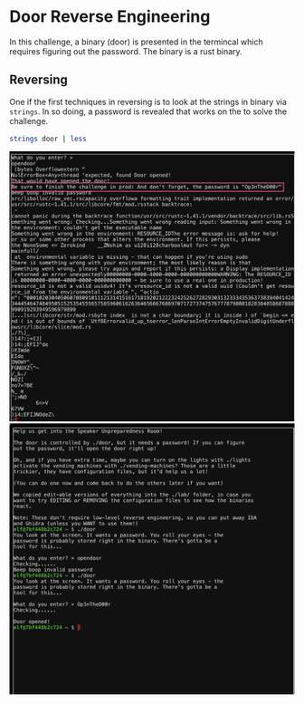 # Door Reverse Engineering
In this challenge, a binary (door) is presented in the termincal which requires figuring out the password. The binary is a rust binary.
## Reversing
One if the first techniques in reversing is to look at the strings in binary via `strings`. In so doing, a password is revealed that works on the to solve the challenge.
```bash
strings door | less
```
![See the Strings](img/strings-op.png)
![Solving](img/solving.png)